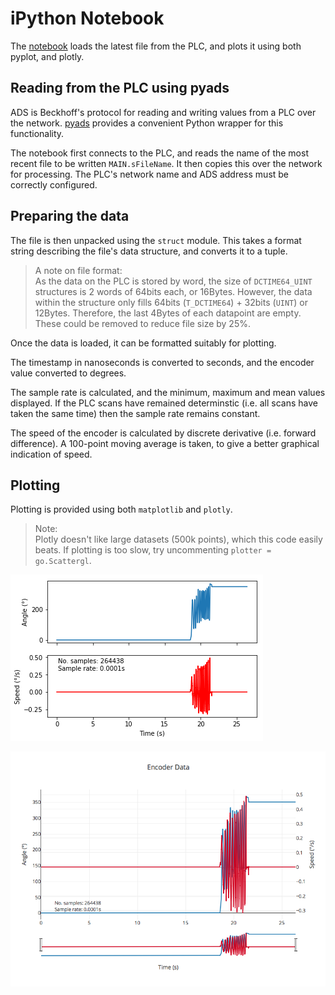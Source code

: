 # iPython Notebook
The [notebook](./BinaryPlotter.md) loads the latest file from the PLC, and plots it using both pyplot, and plotly.

## Reading from the PLC using pyads
ADS is Beckhoff's protocol for reading and writing values from a PLC over the network. [pyads](https://pyads.readthedocs.io/en/latest/index.html) provides a convenient Python wrapper for this functionality.

The notebook first connects to the PLC, and reads the name of the most recent file to be written `MAIN.sFileName`. 
It then copies this over the network for processing. 
The PLC's network name and ADS address must be correctly configured.

 ## Preparing the data
The file is then unpacked using the `struct` module. This takes a format string describing the file's data structure, and converts it to a tuple.

> A note on file format:  
> As the data on the PLC is stored by word, the size of `DCTIME64_UINT` structures is 2 words of 64bits each, or 16Bytes.
> However, the data within the structure only fills 64bits (`T_DCTIME64`) + 32bits (`UINT`) or 12Bytes.
> Therefore, the last 4Bytes of each datapoint are empty. These could be removed to reduce file size by 25%.

 Once the data is loaded, it can be formatted suitably for plotting.

 The timestamp in nanoseconds is converted to seconds, and the encoder value converted to degrees.

 The sample rate is calculated, and the minimum, maximum and mean values displayed. 
 If the PLC scans have remained determinstic (i.e. all scans have taken the same time) then the sample rate remains constant.

 The speed of the encoder is calculated by discrete derivative (i.e. forward difference). 
 A 100-point moving average is taken, to give a better graphical indication of speed.

 ## Plotting
 Plotting is provided using both `matplotlib` and `plotly`.

> Note:  
> Plotly doesn't like large datasets (500k points), which this code easily beats. 
> If plotting is too slow, try uncommenting `plotter = go.Scattergl`.

![matplotlib](.\matplotlib.png)

[![Plotly graph](./plotly.png)](https://plot.ly/~jelmerstfc/14)
